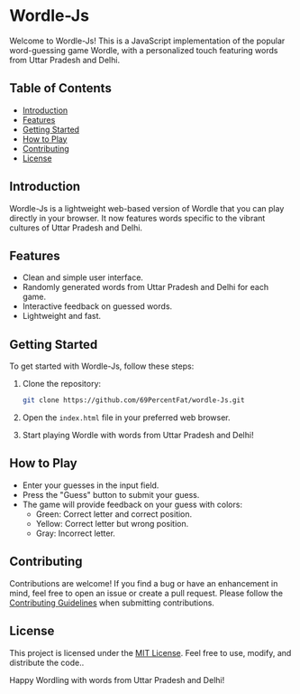 
# Wordle-Js

Welcome to Wordle-Js! This is a JavaScript implementation of the popular word-guessing game Wordle, with a personalized touch featuring words from Uttar Pradesh and Delhi.

## Table of Contents
- [Introduction](#introduction)
- [Features](#features)
- [Getting Started](#getting-started)
- [How to Play](#how-to-play)
- [Contributing](#contributing)
- [License](#license)

## Introduction

Wordle-Js is a lightweight web-based version of Wordle that you can play directly in your browser. It now features words specific to the vibrant cultures of Uttar Pradesh and Delhi.

## Features

- Clean and simple user interface.
- Randomly generated words from Uttar Pradesh and Delhi for each game.
- Interactive feedback on guessed words.
- Lightweight and fast.

## Getting Started

To get started with Wordle-Js, follow these steps:

1. Clone the repository:
   ```bash
   git clone https://github.com/69PercentFat/wordle-Js.git
   ```

2. Open the `index.html` file in your preferred web browser.

3. Start playing Wordle with words from Uttar Pradesh and Delhi!

## How to Play

- Enter your guesses in the input field.
- Press the "Guess" button to submit your guess.
- The game will provide feedback on your guess with colors:
  - Green: Correct letter and correct position.
  - Yellow: Correct letter but wrong position.
  - Gray: Incorrect letter.

## Contributing

Contributions are welcome! If you find a bug or have an enhancement in mind, feel free to open an issue or create a pull request. Please follow the [Contributing Guidelines](CONTRIBUTING.md) when submitting contributions.

## License

This project is licensed under the [MIT License](LICENSE). Feel free to use, modify, and distribute the code..

Happy Wordling with words from Uttar Pradesh and Delhi!
